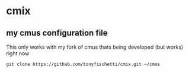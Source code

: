 # cmix

## my cmus configuration file

This only works with my fork of cmus
thats being developed (but works) right now

    git clone https://github.com/tonyfischetti/cmix.git ~/cmus



